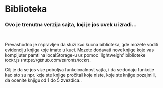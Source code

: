 # Biblioteka
<h3>Ovo je trenutna verzija sajta, koji je jos uvek u izradi...</h3><br>
<p>Prevashodno je napravljen da sluzi kao kucna biblioteka, gde mozete voditi evidenciju knjiga koje imate u kuci.
Mozete dodavati nove knjige koje vas kompijuter pamti na localStorage-u uz pomoc 'lightweight' biblioteke lockr.js (https://github.com/tsironis/lockr).
</p>
<p>Cilj je da se jos vise poboljsa funkcionalnost sajta, i da se dodaju funkcije kao sto su npr. koje ste knjige pročitali koje niste, koje ste knjige pozajmili, da ocenite knjigu od 1 do 5 zvezdica...</p>
